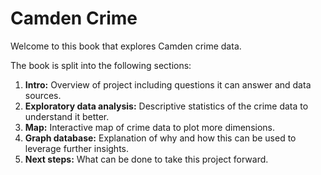 # Camden Crime

Welcome to this book that explores Camden crime data.

The book is split into the following sections:
1. **Intro:** Overview of project including questions it can answer and data sources.
1. **Exploratory data analysis:** Descriptive statistics of the crime data to understand it better.
1. **Map:** Interactive map of crime data to plot more dimensions.
1. **Graph database:** Explanation of why and how this can be used to leverage further insights.
1. **Next steps:** What can be done to take this project forward.
